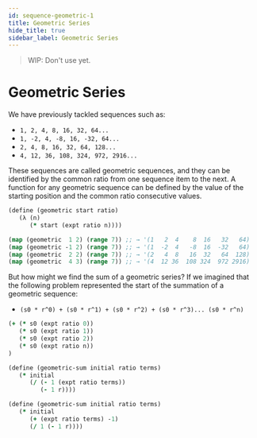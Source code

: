 ```yaml
---
id: sequence-geometric-1
title: Geometric Series
hide_title: true
sidebar_label: Geometric Series
---
```


> WIP: Don't use yet.

# Geometric Series

We have previously tackled sequences such as:

 * `1, 2, 4, 8, 16, 32, 64...`
 * `1, -2, 4, -8, 16, -32, 64...`
 * `2, 4, 8, 16, 32, 64, 128...`
 * `4, 12, 36, 108, 324, 972, 2916...`

These sequences are called geometric sequences, and they can be identified by
the common ratio from one sequence item to the next. A function for any 
geometric sequence can be defined by the value of the starting position and the 
common ratio consecutive values.

``` clojure
(define (geometric start ratio)
   (λ (n) 
      (* start (expt ratio n))))

(map (geometric  1 2) (range 7)) ;; → '(1   2  4    8  16   32   64)
(map (geometric -1 2) (range 7)) ;; → '(1  -2  4   -8  16  -32   64)
(map (geometric  2 2) (range 7)) ;; → '(2   4  8   16  32   64  128)
(map (geometric  4 3) (range 7)) ;; → '(4  12 36  108 324  972 2916)
```
But how might we find the sum of a geometric series? If we imagined that the
following problem represented the start of the summation of a geometric sequence:

* `(s0 * r^0) + (s0 * r^1) + (s0 * r^2) + (s0 * r^3)... (s0 * r^n)`

``` clojure
(+ (* s0 (expt ratio 0))
   (* s0 (expt ratio 1))
   (* s0 (expt ratio 2))
   (* s0 (expt ratio n))
)

```

``` clojure
(define (geometric-sum initial ratio terms)
   (* initial 
      (/ (- 1 (expt ratio terms)) 
         (- 1 r))))

(define (geometric-sum initial ratio terms)
   (* initial 
      (+ (expt ratio terms) -1) 
      (/ 1 (- 1 r))))
```
